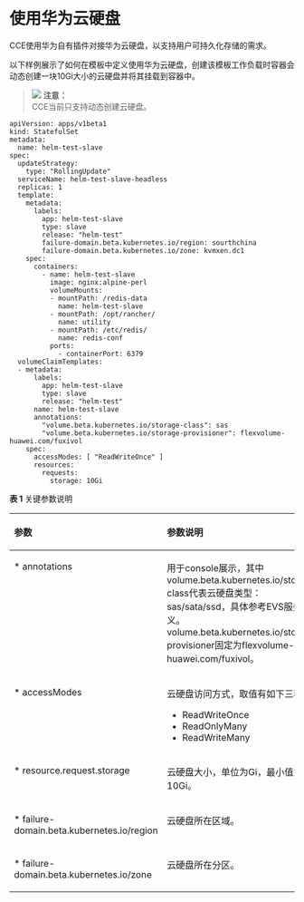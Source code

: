 # 使用华为云硬盘<a name="cce_01_0147"></a>

CCE使用华为自有插件对接华为云硬盘，以支持用户可持久化存储的需求。

以下样例展示了如何在模板中定义使用华为云硬盘，创建该模板工作负载时容器会动态创建一块10Gi大小的云硬盘并将其挂载到容器中。

>![](public_sys-resources/icon-notice.gif) **注意：**   
>CCE当前只支持动态创建云硬盘。  

```
apiVersion: apps/v1beta1
kind: StatefulSet
metadata:
  name: helm-test-slave
spec:
  updateStrategy: 
    type: "RollingUpdate"
  serviceName: helm-test-slave-headless
  replicas: 1
  template:
    metadata:
      labels:
        app: helm-test-slave
        type: slave
        release: "helm-test"
        failure-domain.beta.kubernetes.io/region: sourthchina
        failure-domain.beta.kubernetes.io/zone: kvmxen.dc1
    spec:
      containers:
        - name: helm-test-slave
          image: nginx:alpine-perl
          volumeMounts:
          - mountPath: /redis-data
            name: helm-test-slave
          - mountPath: /opt/rancher/
            name: utility
          - mountPath: /etc/redis/
            name: redis-conf
          ports:
            - containerPort: 6379
  volumeClaimTemplates:
  - metadata:
      labels:
        app: helm-test-slave
        type: slave
        release: "helm-test"
      name: helm-test-slave
      annotations:
        "volume.beta.kubernetes.io/storage-class": sas
        "volume.beta.kubernetes.io/storage-provisioner": flexvolume-huawei.com/fuxivol
    spec:
      accessModes: [ "ReadWriteOnce" ]
      resources:
        requests:
          storage: 10Gi
```

**表 1**  关键参数说明

<a name="tf0d74c96d4d644c28756080d96ae451f"></a>
<table><thead align="left"><tr id="rb19bb2af6a804eb4ae712095c23e8528"><th class="cellrowborder" valign="top" width="34%" id="mcps1.2.3.1.1"><p id="af2270c23e4e0422a9fa4819d6668ce30"><a name="af2270c23e4e0422a9fa4819d6668ce30"></a><a name="af2270c23e4e0422a9fa4819d6668ce30"></a>参数</p>
</th>
<th class="cellrowborder" valign="top" width="66%" id="mcps1.2.3.1.2"><p id="aa79c0bc202524cd8944e255b9764cfa4"><a name="aa79c0bc202524cd8944e255b9764cfa4"></a><a name="aa79c0bc202524cd8944e255b9764cfa4"></a>参数说明</p>
</th>
</tr>
</thead>
<tbody><tr id="r3d6dd4d548f442d1b359beb9c9e2de02"><td class="cellrowborder" valign="top" width="34%" headers="mcps1.2.3.1.1 "><p id="a07b743a5ef3f4ac499454fc2781113a8"><a name="a07b743a5ef3f4ac499454fc2781113a8"></a><a name="a07b743a5ef3f4ac499454fc2781113a8"></a>* annotations</p>
</td>
<td class="cellrowborder" valign="top" width="66%" headers="mcps1.2.3.1.2 "><p id="ac0e438319d1945a5be562776bd3c1c66"><a name="ac0e438319d1945a5be562776bd3c1c66"></a><a name="ac0e438319d1945a5be562776bd3c1c66"></a>用于console展示，其中volume.beta.kubernetes.io/storage-class代表云硬盘类型：sas/sata/ssd，具体参考EVS服务定义。volume.beta.kubernetes.io/storage-provisioner固定为flexvolume-huawei.com/fuxivol。</p>
</td>
</tr>
<tr id="r5b59ac4055b34c05b6a257adef5cd4b4"><td class="cellrowborder" valign="top" width="34%" headers="mcps1.2.3.1.1 "><p id="a1d449c56d98f4352bf4ef856c9ddfb11"><a name="a1d449c56d98f4352bf4ef856c9ddfb11"></a><a name="a1d449c56d98f4352bf4ef856c9ddfb11"></a>* accessModes</p>
</td>
<td class="cellrowborder" valign="top" width="66%" headers="mcps1.2.3.1.2 "><p id="zh-cn_topic_0093523871_p798607103610"><a name="zh-cn_topic_0093523871_p798607103610"></a><a name="zh-cn_topic_0093523871_p798607103610"></a>云硬盘访问方式，取值有如下三种：</p>
<a name="u7f4d37685d384ee683e4ee77d7361d86"></a><a name="u7f4d37685d384ee683e4ee77d7361d86"></a><ul id="u7f4d37685d384ee683e4ee77d7361d86"><li>ReadWriteOnce</li><li>ReadOnlyMany</li><li>ReadWriteMany</li></ul>
</td>
</tr>
<tr id="rb135310abbeb43688de992c1ef4eae22"><td class="cellrowborder" valign="top" width="34%" headers="mcps1.2.3.1.1 "><p id="ae0e236ce839e4e749650c9df9855fed5"><a name="ae0e236ce839e4e749650c9df9855fed5"></a><a name="ae0e236ce839e4e749650c9df9855fed5"></a>* resource.request.storage</p>
</td>
<td class="cellrowborder" valign="top" width="66%" headers="mcps1.2.3.1.2 "><p id="ab88fcdbd4a6a40a08d0c625ffefc9410"><a name="ab88fcdbd4a6a40a08d0c625ffefc9410"></a><a name="ab88fcdbd4a6a40a08d0c625ffefc9410"></a>云硬盘大小，单位为Gi，最小值为10Gi。</p>
</td>
</tr>
<tr id="row1537016132912"><td class="cellrowborder" valign="top" width="34%" headers="mcps1.2.3.1.1 "><p id="p1353891602913"><a name="p1353891602913"></a><a name="p1353891602913"></a>* failure-domain.beta.kubernetes.io/region</p>
</td>
<td class="cellrowborder" valign="top" width="66%" headers="mcps1.2.3.1.2 "><p id="p10538181662913"><a name="p10538181662913"></a><a name="p10538181662913"></a>云硬盘所在区域。</p>
</td>
</tr>
<tr id="row229820317299"><td class="cellrowborder" valign="top" width="34%" headers="mcps1.2.3.1.1 "><p id="p1929823117296"><a name="p1929823117296"></a><a name="p1929823117296"></a>* failure-domain.beta.kubernetes.io/zone</p>
</td>
<td class="cellrowborder" valign="top" width="66%" headers="mcps1.2.3.1.2 "><p id="p3298123113295"><a name="p3298123113295"></a><a name="p3298123113295"></a>云硬盘所在分区。</p>
</td>
</tr>
</tbody>
</table>

